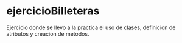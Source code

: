 # ejercicioBilleteras
Ejercicio donde se llevo a la practica el uso de clases, definicion de atributos y creacion de metodos. 
